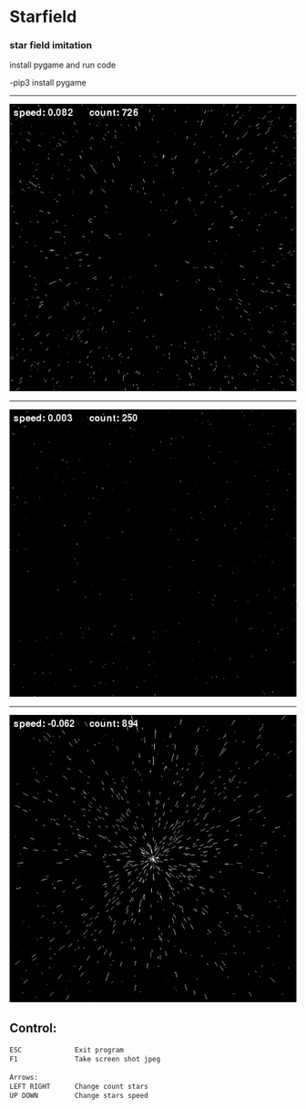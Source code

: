 # Starfield

### star field imitation

install pygame and run code

-pip3 install pygame

---

![PyERR](screenshots/starfield_1587153261.5957062.jpeg)

---

![PyERR](screenshots/starfield_1587153313.7027786.jpeg)

---

![PyERR](screenshots/starfield_1587153325.6625674.jpeg)

## Control:
    ESC             Exit program
    F1              Take screen shot jpeg
    
    Arrows:
    LEFT RIGHT      Change count stars
    UP DOWN         Change stars speed
    
    